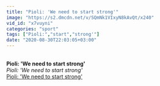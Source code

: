 ```yaml
---
title: "Pioli: 'We need to start strong'"
image: "https://s2.dmcdn.net/v/SQmNk1VIxyN8kAvQt/x240"
vid_id: "x7vuyni"
categories: "sport"
tags: ["Pioli:","start","strong'"]
date: "2020-08-30T22:03:05+03:00"
---
```

<br><b>Pioli: 'We need to start strong'</b><br> <i>Pioli: 'We need to start strong'</i><br> <u>Pioli: 'We need to start strong'</u>
